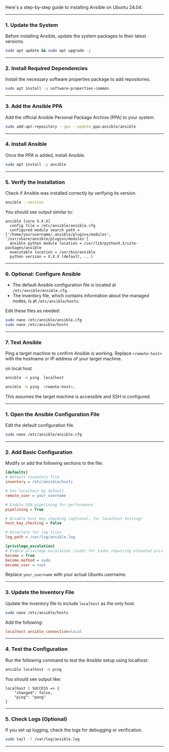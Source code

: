 Here's a step-by-step guide to installing Ansible on Ubuntu 24.04:

---

### **1. Update the System**
Before installing Ansible, update the system packages to their latest versions.

```bash
sudo apt update && sudo apt upgrade -y
```

---

### **2. Install Required Dependencies**
Install the necessary software properties package to add repositories.

```bash
sudo apt install -y software-properties-common
```

---

### **3. Add the Ansible PPA**
Add the official Ansible Personal Package Archive (PPA) to your system.

```bash
sudo add-apt-repository --yes --update ppa:ansible/ansible
```

---

### **4. Install Ansible**
Once the PPA is added, install Ansible.

```bash
sudo apt install -y ansible
```

---

### **5. Verify the Installation**
Check if Ansible was installed correctly by verifying its version.

```bash
ansible --version
```

You should see output similar to:

```
ansible [core X.X.X]
  config file = /etc/ansible/ansible.cfg
  configured module search path = ['/home/yourusername/.ansible/plugins/modules', '/usr/share/ansible/plugins/modules']
  ansible python module location = /usr/lib/pythonX.X/site-packages/ansible
  executable location = /usr/bin/ansible
  python version = X.X.X (default, ...)
```

---

### **6. Optional: Configure Ansible**
- The default Ansible configuration file is located at `/etc/ansible/ansible.cfg`.
- The inventory file, which contains information about the managed nodes, is at `/etc/ansible/hosts`.

Edit these files as needed:

```bash
sudo nano /etc/ansible/ansible.cfg
sudo nano /etc/ansible/hosts
```

---

### **7. Test Ansible**
Ping a target machine to confirm Ansible is working. Replace `<remote-host>` with the hostname or IP address of your target machine.

on local host 

```bash
ansible -m ping  localhost
```

```bash
ansible -m ping  <remote-host>,
```

This assumes the target machine is accessible and SSH is configured.



---

### **1. Open the Ansible Configuration File**
Edit the default configuration file.

```bash
sudo nano /etc/ansible/ansible.cfg
```

---

### **2. Add Basic Configuration**
Modify or add the following sections to the file:

```ini
[defaults]
# Default inventory file
inventory = /etc/ansible/hosts

# Use localhost by default
remote_user = your_username

# Enable SSH pipelining for performance
pipelining = True

# Disable host key checking (optional, for localhost testing)
host_key_checking = False

# Directory for log files
log_path = /var/log/ansible.log

[privilege_escalation]
# Enable privilege escalation (sudo) for tasks requiring elevated privileges
become = True
become_method = sudo
become_user = root
```

Replace `your_username` with your actual Ubuntu username.

---

### **3. Update the Inventory File**
Update the inventory file to include `localhost` as the only host.

```bash
sudo nano /etc/ansible/hosts
```

Add the following:

```ini
localhost ansible_connection=local
```

---

### **4. Test the Configuration**
Run the following command to test the Ansible setup using localhost:

```bash
ansible localhost -m ping
```

You should see output like:

```
localhost | SUCCESS => {
    "changed": false,
    "ping": "pong"
}
```

---

### **5. Check Logs (Optional)**
If you set up logging, check the logs for debugging or verification.

```bash
sudo tail -f /var/log/ansible.log
```

---

